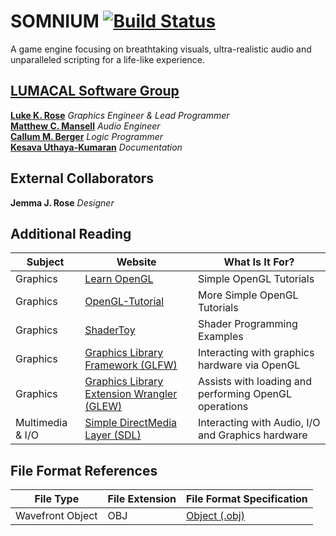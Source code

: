 # SOMNIUM [![Build Status](https://travis-ci.org/LUMACAL/Somnium-Engine.svg?branch=development)](https://travis-ci.org/LUMACAL/Somnium-Engine)
A game engine focusing on breathtaking visuals, ultra-realistic audio and unparalleled scripting for a life-like experience.

## [LUMACAL Software Group](https://www.LUMACAL.co.uk)
[**Luke K. Rose**](http://www.GitHub.com/MrLukeKR) *Graphics Engineer & Lead Programmer*  
[**Matthew C. Mansell**](https://github.com/matthewmansell) *Audio Engineer*  
[**Callum M. Berger**](http://www.GitHub.com/CBerger1997) *Logic Programmer*  
[**Kesava Uthaya-Kumaran**](http://www.GitHub.com/kesava321) *Documentation*

## External Collaborators
**Jemma J. Rose** *Designer*

## Additional Reading
|Subject|Website|What Is It For?|
|-------|-------|---------------|
|Graphics|[Learn OpenGL](https://learnopengl.com) |Simple OpenGL Tutorials|
|Graphics|[OpenGL-Tutorial](http://www.opengl-tutorial.org)|More Simple OpenGL Tutorials|
|Graphics|[ShaderToy](http://shadertoy.com)|Shader Programming Examples|
|Graphics|[Graphics Library Framework (GLFW)](http://www.glfw.org/)|Interacting with graphics hardware via OpenGL|
|Graphics|[Graphics Library Extension Wrangler (GLEW)](http://glew.sourceforge.net/)|Assists with loading and performing OpenGL operations|
|Multimedia & I/O|[Simple DirectMedia Layer (SDL)](https://www.libsdl.org/)|Interacting with Audio, I/O and Graphics hardware|

## File Format References
|File Type|File Extension|File Format Specification|
|---------|--------------|-------------------------|
|Wavefront Object|OBJ|[Object (.obj)](http://paulbourke.net/dataformats/obj/)|
